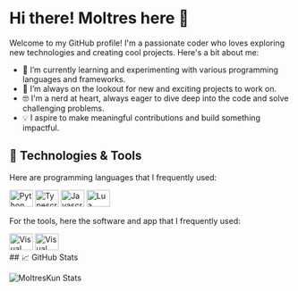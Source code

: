 # Hi there! Moltres here 👋
Welcome to my GitHub profile! I'm a passionate coder who loves exploring new technologies and creating cool projects. Here's a bit about me:

- 🌱 I’m currently learning and experimenting with various programming languages and frameworks.
- 🚀 I’m always on the lookout for new and exciting projects to work on.
- 🤓 I'm a nerd at heart, always eager to dive deep into the code and solve challenging problems.
- 💡 I aspire to make meaningful contributions and build something impactful.

## 🔧 Technologies & Tools

Here are programming languages that I frequently used:
<div>
    <img
    height="30"
    width="42"
    alt="Python"
    src="https://cdn.jsdelivr.net/gh/devicons/devicon/icons/python/python-original.svg"
  />
    <img
    height="30"
    width="42"
    alt="Typescript"
    src="https://cdn.jsdelivr.net/gh/devicons/devicon/icons/typescript/typescript-plain.svg"
  />
    <img
    height="30"
    width="42"
    alt="Javascript"
    src="https://upload.wikimedia.org/wikipedia/commons/9/99/Unofficial_JavaScript_logo_2.svg"
  />
    <img
    height="30"
    width="42"
    alt="Lua"
    src="https://upload.wikimedia.org/wikipedia/commons/c/cf/Lua-Logo.svg"
  />
</div>

For the tools, here the software and app that I frequently used:
<div>
    <img
    height="30"
    width="42"
    alt="Visual Studio Code"
    src="https://upload.wikimedia.org/wikipedia/commons/9/9a/Visual_Studio_Code_1.35_icon.svg"
  />
    <img
    height="30"
    width="42"
    alt="Visual Studio"
    src="https://upload.wikimedia.org/wikipedia/commons/5/5f/Visual_Studio_Logo_%282013-2017%29.svg"
  />
</div>
## 📈 GitHub Stats

![MoltresKun Stats](https://github-readme-stats.vercel.app/api?username=MoltresKun&show_icons=true&theme=radical)

